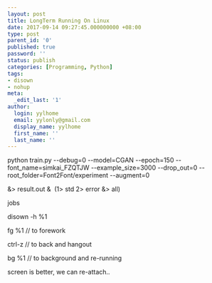 ```yaml
---
layout: post
title: LongTerm Running On Linux
date: 2017-09-14 09:27:45.000000000 +08:00
type: post
parent_id: '0'
published: true
password: ''
status: publish
categories: [Programming, Python]
tags:
- disown
- nohup
meta:
  _edit_last: '1'
author:
  login: yylhome
  email: yylonly@gmail.com
  display_name: yylhome
  first_name: ''
  last_name: ''
---
```

<p>python train.py --debug=0 --model=CGAN --epoch=150 --font_name=simkai_FZQTJW --example_size=3000 --drop_out=0 --root_folder=Font2Font/experiment --augment=0</p>
<p>&amp;&gt; result.out &amp;  (1&gt; std 2&gt; error &amp;&gt; all)</p>
<p>jobs</p>
<p>disown -h %1</p>
<p>fg %1 // to forework</p>
<p>ctrl-z // to back and hangout</p>
<p>bg %1 // to background and re-running</p>
<p>screen is better, we can re-attach..</p>
<p>&nbsp;</p>
